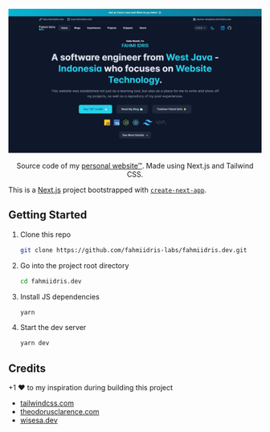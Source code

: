 <p align="center">
  <img src="/public/images/preview.jpg" alt='preview'>
</p>
<p align="center">
  Source code of my <a href='https://www.fahmiidris.dev'>personal website™</a>. Made using Next.js and Tailwind CSS.
</p>

This is a [Next.js](https://nextjs.org/) project bootstrapped with [`create-next-app`](https://github.com/vercel/next.js/tree/canary/packages/create-next-app).

## Getting Started

1. Clone this repo

   ```sh
   git clone https://github.com/fahmiidris-labs/fahmiidris.dev.git
   ```

2. Go into the project root directory

   ```sh
   cd fahmiidris.dev
   ```

3. Install JS dependencies

   ```sh
   yarn
   ```

4. Start the dev server

   ```sh
   yarn dev
   ```

## Credits

+1 :heart: to my inspiration during building this project

- [tailwindcss.com](https://tailwindcss.com/)
- [theodorusclarence.com](https://theodorusclarence.com/)
- [wisesa.dev](https://wisesa.dev/)
